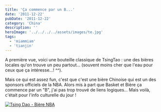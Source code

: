 ```yaml
---
title: 'Ça commence par un B...'
date: '2011-12-22'
pubDate: '2011-12-22'
category: 'China'
description: ''
heroImage: '../../../../assets/images/te.jpg'
tags:
  - 'miammiam'
  - 'tianjin'
---
```


A première vue, voici une bouteille classique de TsingTao : une des bières locales qu'on trouve un peu partout... (souvent moins cher que l'eau pour ceux que ça intéresse...! ^^).

Mais ce qui est assez fun, c'est que c'est une bière Chinoise qui est un des sponsors officiels de la NBA. Alors mis à part que Basket et Bière ça commence par un "B", j'ai pas trop trouvé de liens logiques... Mais voilà, c'était pour l'info culturelle du jour !

[![Tsing Dao - Bière NBA](http://malparty.fr/wp-content/uploads/2013/05/biere_nba.jpg)](http://malparty.fr/wp-content/uploads/2013/05/biere_nba.jpg)
